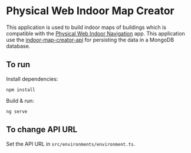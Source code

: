 # Physical Web Indoor Map Creator
This application is used to build indoor maps of buildings which is compatible with the [Physical Web Indoor Navigation](https://github.com/vipinraj/pw-hospital-routing/tree/master/indoor-navigation-app) app.
This application use the [indoor-map-creator-api](https://github.com/vipinraj/pw-hospital-routing/tree/master/indoor-map-creator-api) for persisting the data in a MongoDB database.
## To run
Install dependencies:
```
npm install
```
Build & run:
```
ng serve
```
## To change API URL
Set the API URL in `src/environments/environment.ts`.
